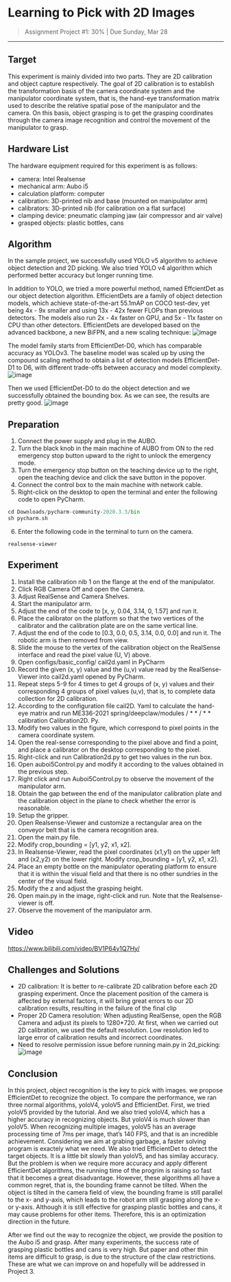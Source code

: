 # Learning to Pick with 2D Images
> Assignment Project #1: 30% | Due Sunday, Mar 28

------

## Target
This experiment is mainly divided into two parts. They are 2D calibration and object capture respectively. The goal of 2D calibration is to establish the transformation basis of the camera coordinate system and the manipulator coordinate system, that is, the hand-eye transformation matrix used to describe the relative spatial pose of the manipulator and the camera. On this basis, object grasping is to get the grasping coordinates through the camera image recognition and control the movement of the manipulator to grasp.

## Hardware List
The hardware equipment required for this experiment is as follows:
- camera: Intel Realsense
- mechanical arm: Aubo i5
- calculation platform: computer
- calibration: 3D-printed nib and base (mounted on manipulator arm)
- calibrators: 3D-printed nib (for calibration on a flat surface)
- clamping device:  pneumatic clamping jaw (air compressor and air valve)
- grasped objects:  plastic bottles, cans

## Algorithm
In the sample project, we successfully used YOLO v5 algorithm to achieve object detection and 2D picking. We also tried YOLO v4 algorithm which performed better accuracy but longer running time.

In addition to YOLO, we tried a more powerful method, named EffcientDet as our object detection algorithm. EfficientDets are a family of object detection models, which achieve state-of-the-art 55.1mAP on COCO test-dev, yet being 4x - 9x smaller and using 13x - 42x fewer FLOPs than previous detectors. The models also run 2x - 4x faster on GPU, and 5x - 11x faster on CPU than other detectors.
EfficientDets are developed based on the advanced backbone, a new BiFPN, and a new scaling technique:
![image](https://github.com/MEE336-Red-Team/Learning_to_Pick_with_2D_Images/blob/main/image/EfficientDet%20structure.png)

The model family starts from EfficientDet-D0, which has comparable accuracy as YOLOv3. The baseline model was scaled up by using the compound scaling method to obtain a list of detection models EfficientDet-D1 to D6, with different trade-offs between accuracy and model complexity.
![image](https://github.com/MEE336-Red-Team/Learning_to_Pick_with_2D_Images/blob/main/image/compare.png)

Then we used EfficientDet-D0 to do the object detection and we successfully obtained the bounding box. As we can see, the results are pretty good.
![image](https://github.com/MEE336-Red-Team/Learning_to_Pick_with_2D_Images/blob/main/image/EfficientDet.jpg)

## Preparation
1. Connect the power supply and plug in the AUBO.
2. Turn the black knob in the main machine of AUBO from ON to the red emergency stop button upward to the right to unlock the emergency mode.
3. Turn the emergency stop button on the teaching device up to the right, open the teaching device and click the save button in the popover.
4. Connect the control box to the main machine with network cable.
5. Right-click on the desktop to open the terminal and enter the following code to open PyCharm.
```python
cd Downloads/pycharm-community-2020.3.3/bin
sh pycharm.sh
```
6. Enter the following code in the terminal to turn on the camera.
```
realsense-viewer
```

## Experiment

1. Install the calibration nib 1 on the flange at the end of the manipulator.
2. Click RGB Camera Off and open the Camera.
3. Adjust RealSense and Camera Shelves.
4. Start the manipulator arm.
5. Adjust the end of the code to [x, y, 0.04, 3.14, 0, 1.57] and run it.
6. Place the calibrator on the platform so that the two vertices of the calibrator and the calibration plate are on the same vertical line.
7. Adjust the end of the code to [0.3, 0.0, 0.5, 3.14, 0.0, 0.0] and run it. The robotic arm is then removed from view.
8. Slide the mouse to the vertex of the calibration object on the RealSense interface and read the pixel value (U, V) above.
9. Open configs/basic_config/ cail2d.yaml in PyCharm
10. Record the given (x, y) value and the (u,v) value read by the RealSense-Viewer into cail2d.yaml opened by PyCharm.
11. Repeat steps 5-9 for 4 times to get 4 groups of (x, y) values and their corresponding 4 groups of pixel values (u,v), that is, to complete data collection for 2D calibration.
12. According to the configuration file cail2D. Yaml to calculate the hand-eye matrix and run ME336-2021 spring/deepclaw/modules / * * / * * calibration Calibration2D. Py.
13. Modify two values in the figure, which correspond to pixel points in the camera coordinate system.
14. Open the real-sense corresponding to the pixel above and find a point, and place a calibrator on the desktop corresponding to the pixel.
15. Right-click and run Calibration2d.py to get two values in the run box.
16. Open auboi5Control.py and modify it according to the values obtained in the previous step.
17. Right click and run Auboi5Control.py to observe the movement of the manipulator arm.
18. Obtain the gap between the end of the manipulator calibration plate and the calibration object in the plane to check whether the error is reasonable.
19. Setup the gripper.
20. Open Realsense-Viewer and customize a rectangular area on the conveyor belt that is the camera recognition area.
21. Open the main.py file.
22. Modify crop_bounding = [y1, y2, x1, x2].
23. In Realsense-Viewer, read the pixel coordinates (x1,y1) on the upper left and (x2,y2) on the lower right. Modify crop_bounding = [y1, y2, x1, x2].
24. Place an empty bottle on the manipulator operating platform to ensure that it is within the visual field and that there is no other sundries in the center of the visual field.
25. Modify the z and adjust the grasping height.
26. Open main.py in the image, right-click and run. Note that the Realsense-viewer is off.
27. Observe the movement of the manipulator arm.

## Video
https://www.bilibili.com/video/BV1P64y1Q7Hy/

## Challenges and Solutions
- 2D calibration: It is better to re-calibrate 2D calibration before each 2D grasping experiment. Once the placement position of the camera is affected by external factors, it will bring great errors to our 2D calibration results, resulting in the failure of the final clip 
- Proper 2D Camera resolution: When adjusting RealSense, open the RGB Camera and adjust its pixels to 1280*720. At first, when we carried out 2D calibration, we used the default resolution. Low resolution led to large error of calibration results and incorrect coordinates. 
- Need to resolve permission issue before running main.py in 2d_picking:
![image](https://github.com/MEE336-Red-Team/Learning_to_Pick_with_2D_Images/blob/main/image/resolve_permission_issue.png)

## Conclusion
In this project, object recognition is the key to pick with images. we propose EfficientDet to recognize the object. To compare the performance, we ran three normal algorithms, yoloV4, yoloV5 and EfficientDet. First, we tried yoloV5 provided by the tutorial. And we also tried yoloV4, which has a higher accuracy in recognizing objects. But yoloV4 is much slower than yoloV5. When recognizing multiple images, yoloV5 has an average processing time of 7ms per image, that’s 140 FPS, and that is an incredible achievement. Considering we aim at grabing garbage, a faster solving program is exactely what we need. We also tried EfficientDet to detect the target objects. It is a little bit slowly than yoloV5, and has similay accuracy. But the problem is when we require more accuracy and apply different EfficientDet algorithms, the running time of the progrim is raising so fast that it becomes a great disadvantage. However, these algorithms all have a common regret, that is, the bounding frame cannot be tilted. When the object is tilted in the camera field of view, the bounding frame is still parallel to the x- and y-axis, which leads to the robot arm still grasping along the x- or y-axis. Although it is still effective for grasping plastic bottles and cans, it may cause problems for other items. Therefore, this is an optimization direction in the future.

After we find out the way to recognize the object, we provide the position to the Aubo i5 and grasp. After many experiments, the success rate of grasping plastic bottles and cans is very high. But paper and other thin items are difficult to grasp, is due to the structure of the claw restrictions. These are what we can improve on and hopefully will be addressed in Project 3.
